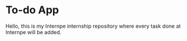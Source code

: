 # To-do App
Hello, this is my Internpe internship repository where every task done at Internpe will be added.

